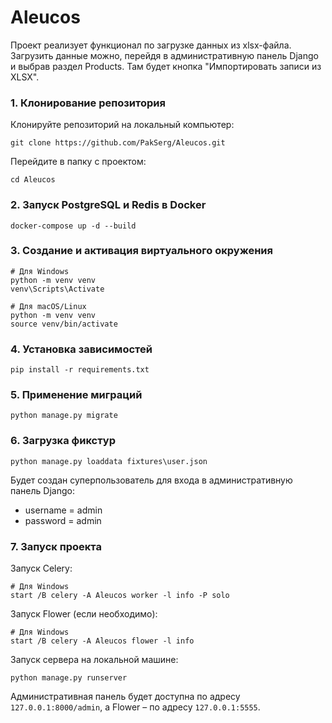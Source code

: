 # Aleucos 

Проект реализует функционал по загрузке данных из xlsx-файла. Загрузить данные можно, перейдя в административную панель Django и выбрав раздел Products. Там будет кнопка "Импортировать записи из XLSX".
### 1. Клонирование репозитория 
Клонируйте репозиторий на локальный компьютер:
``` 
git clone https://github.com/PakSerg/Aleucos.git
```
Перейдите в папку с проектом: 
```
cd Aleucos
```

### 2. Запуск PostgreSQL и Redis в Docker

```
docker-compose up -d --build
``` 

### 3. Создание и активация виртуального окружения

```
# Для Windows
python -m venv venv
venv\Scripts\Activate

# Для macOS/Linux
python -m venv venv
source venv/bin/activate

``` 

### 4. Установка зависимостей

```
pip install -r requirements.txt
``` 

### 5. Применение миграций

```
python manage.py migrate
``` 

### 6. Загрузка фикстур

```
python manage.py loaddata fixtures\user.json
``` 
Будет создан суперпользователь для входа в административную панель Django: 
- username = admin 
- password = admin

### 7. Запуск проекта
Запуск Celery: 
```
# Для Windows
start /B celery -A Aleucos worker -l info -P solo
``` 
Запуск Flower (если необходимо): 
``` 
# Для Windows
start /B celery -A Aleucos flower -l info   
```  
Запуск сервера на локальной машине:

```
python manage.py runserver
``` 
Административная панель будет доступна по адресу `127.0.0.1:8000/admin`, а Flower – по адресу `127.0.0.1:5555`. 
